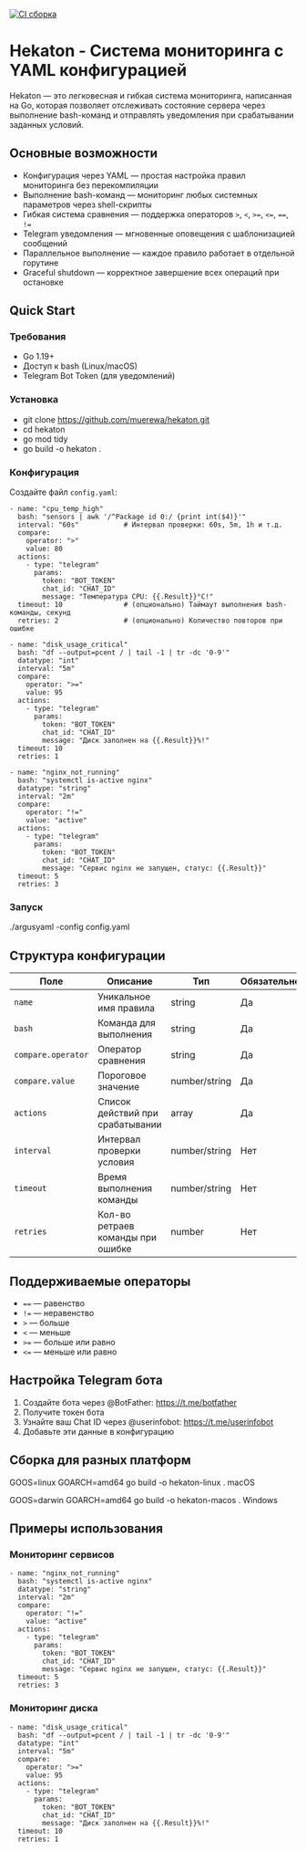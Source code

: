 [![CI сборка](https://github.com/muerewa/hekaton/actions/workflows/go.yml/badge.svg)](https://github.com/muerewa/hekaton/actions/workflows/go.yml)

# Hekaton - Система мониторинга с YAML конфигурацией

Hekaton — это легковесная и гибкая система мониторинга, написанная на Go, которая позволяет отслеживать состояние сервера через выполнение bash-команд и отправлять уведомления при срабатывании заданных условий.

## Основные возможности

- Конфигурация через YAML — простая настройка правил мониторинга без перекомпиляции
- Выполнение bash-команд — мониторинг любых системных параметров через shell-скрипты
- Гибкая система сравнения — поддержка операторов `>`, `<`, `>=`, `<=`, `==`, `!=`
- Telegram уведомления — мгновенные оповещения с шаблонизацией сообщений
- Параллельное выполнение — каждое правило работает в отдельной горутине
- Graceful shutdown — корректное завершение всех операций при остановке

## Quick Start

### Требования

- Go 1.19+
- Доступ к bash (Linux/macOS)
- Telegram Bot Token (для уведомлений)

### Установка

- git clone https://github.com/muerewa/hekaton.git
- cd hekaton
- go mod tidy
- go build -o hekaton .

### Конфигурация

Создайте файл `config.yaml`:
```
- name: "cpu_temp_high"
  bash: "sensors | awk '/^Package id 0:/ {print int($4)}'"
  interval: "60s"           # Интервал проверки: 60s, 5m, 1h и т.д.
  compare:
    operator: ">"
    value: 80
  actions:
    - type: "telegram"
      params:
        token: "BOT_TOKEN"
        chat_id: "CHAT_ID"
        message: "Температура CPU: {{.Result}}°C!"
  timeout: 10               # (опционально) Таймаут выполнения bash-команды, секунд
  retries: 2                # (опционально) Количество повторов при ошибке

- name: "disk_usage_critical"
  bash: "df --output=pcent / | tail -1 | tr -dc '0-9'"
  datatype: "int"
  interval: "5m"
  compare:
    operator: ">="
    value: 95
  actions:
    - type: "telegram"
      params:
        token: "BOT_TOKEN"
        chat_id: "CHAT_ID"
        message: "Диск заполнен на {{.Result}}%!"
  timeout: 10
  retries: 1

- name: "nginx_not_running"
  bash: "systemctl is-active nginx"
  datatype: "string"
  interval: "2m"
  compare:
    operator: "!="
    value: "active"
  actions:
    - type: "telegram"
      params:
        token: "BOT_TOKEN"
        chat_id: "CHAT_ID"
        message: "Сервис nginx не запущен, статус: {{.Result}}"
  timeout: 5
  retries: 3
```

### Запуск

./argusyaml -config config.yaml

## Структура конфигурации

| Поле               | Описание                         | Тип           | Обязательно |
|--------------------|----------------------------------|---------------|-------------|
| `name`             | Уникальное имя правила           | string        | Да          |
| `bash`             | Команда для выполнения           | string        | Да          |
| `compare.operator` | Оператор сравнения               | string        | Да          |
| `compare.value`    | Пороговое значение               | number/string | Да          |
| `actions`          | Список действий при срабатывании | array         | Да          |
| `interval`         | Интервал проверки условия        | number/string | Нет         |
| `timeout`          | Время выполнения команды         | number/string | Нет         |
| `retries`          | Кол-во ретраев команды при ошибке| number        | Нет         |

## Поддерживаемые операторы

- `==` — равенство
- `!=` — неравенство  
- `>` — больше
- `<` — меньше
- `>=` — больше или равно
- `<=` — меньше или равно

## Настройка Telegram бота

1. Создайте бота через @BotFather: https://t.me/botfather
2. Получите токен бота
3. Узнайте ваш Chat ID через @userinfobot: https://t.me/userinfobot
4. Добавьте эти данные в конфигурацию


## Сборка для разных платформ

GOOS=linux GOARCH=amd64 go build -o hekaton-linux .
macOS

GOOS=darwin GOARCH=amd64 go build -o hekaton-macos .
Windows

## Примеры использования

### Мониторинг сервисов

```
- name: "nginx_not_running"
  bash: "systemctl is-active nginx"
  datatype: "string"
  interval: "2m"
  compare:
    operator: "!="
    value: "active"
  actions:
    - type: "telegram"
      params:
        token: "BOT_TOKEN"
        chat_id: "CHAT_ID"
        message: "Сервис nginx не запущен, статус: {{.Result}}"
  timeout: 5
  retries: 3
```

### Мониторинг диска
```
- name: "disk_usage_critical"
  bash: "df --output=pcent / | tail -1 | tr -dc '0-9'"
  datatype: "int"
  interval: "5m"
  compare:
    operator: ">="
    value: 95
  actions:
    - type: "telegram"
      params:
        token: "BOT_TOKEN"
        chat_id: "CHAT_ID"
        message: "Диск заполнен на {{.Result}}%!"
  timeout: 10
  retries: 1
```
